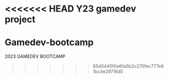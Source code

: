 <<<<<<< HEAD
Y23 gamedev project 
=======
# Gamedev-bootcamp
2023 GAMEDEV BOOTCAMP
>>>>>>> 65d0445f0e6fa5b2c270fec777e61bc4e29716d5
